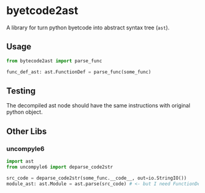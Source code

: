 # byetcode2ast

A library for turn python byetcode into abstract syntax tree (`ast`).

## Usage

``` py
from bytecode2ast import parse_func

func_def_ast: ast.FunctionDef = parse_func(some_func)
```

## Testing

The decompiled ast node should have the same instructions with original python object.

## Other Libs

### uncompyle6

``` py
import ast
from uncompyle6 import deparse_code2str

src_code = deparse_code2str(some_func.__code__, out=io.StringIO())
module_ast: ast.Module = ast.parse(src_code) # <- but I need FunctionDef!
```
